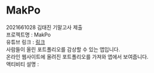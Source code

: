 # MakPo
2021661028 김태진 기말고사 제출
<br>
프로젝트명 : MakPo
<br>
유튜브 링크 : [링크](https://github.com/happystar00/MakPo)
<br>
사람들이 올린 포트폴리오를 감상할 수 있는 앱입니다.
<br>
온라인 웹사이트에 올려진 포트폴리오를 가져와 앱에서 보여줍니다.
<br>
액티비티 설명 :


